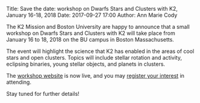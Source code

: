 Title: Save the date: workshop on Dwarfs Stars and Clusters with K2, January 16-18, 2018
Date: 2017-09-27 17:00
Author: Ann Marie Cody

The K2 Mission and Boston University are happy to announce
that a small workshop on Dwarfs Stars and Clusters with K2
will take place from January 16 to 18, 2018 on the BU campus
in Boston Massachusetts.

The event will highlight the science that K2 has enabled
in the areas of cool stars and open clusters.
Topics will include stellar rotation and activity,
eclipsing binaries, young stellar objects, and planets in clusters. 

The [workshop website](/cluster-workshop) is now live, and you may [register your interest](https://docs.google.com/forms/d/e/1FAIpQLSdZCWOJd_L10gG-IQ9QYLkKDkkDM99Hn3awA3KStSz2B0AzCQ/viewform?c=0&w=1) in attending.

Stay tuned for further details!
